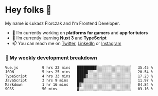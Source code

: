 # Hey folks 👋

My name is Łukasz Florczak and I'm Frontend Developer. 

- 🔭 I’m currently working on **platforms for gamers** and **app for tutors**
- 🌱 I’m currently learning **Nuxt 3** and **TypeScript**
- 📫 You can reach me on [Twitter](https://twitter.com/lukaszflorczak), [LinkedIn](https://pl.linkedin.com/in/lukasz-florczak) or [Instagram](https://instagram.com/lukaszflorczak)


### 🧮 My weekly development breakdown

<!--START_SECTION:waka-->

```text
Vue.js           9 hrs 22 mins   █████████░░░░░░░░░░░░░░░░   35.45 %
JSON             5 hrs 25 mins   █████░░░░░░░░░░░░░░░░░░░░   20.54 %
TypeScript       4 hrs 33 mins   ████▒░░░░░░░░░░░░░░░░░░░░   17.23 %
JavaScript       3 hrs 9 mins    ███░░░░░░░░░░░░░░░░░░░░░░   11.97 %
Markdown         1 hr 16 mins    █▒░░░░░░░░░░░░░░░░░░░░░░░   04.84 %
SCSS             50 mins         ▓░░░░░░░░░░░░░░░░░░░░░░░░   03.16 %
```

<!--END_SECTION:waka-->

<!--
**lukaszflorczak/lukaszflorczak** is a ✨ _special_ ✨ repository because its `README.md` (this file) appears on your GitHub profile.

Here are some ideas to get you started:

- 🔭 I’m currently working on ...
- 🌱 I’m currently learning ...
- 👯 I’m looking to collaborate on ...
- 🤔 I’m looking for help with ...
- 💬 Ask me about ...
- 📫 How to reach me: ...
- 😄 Pronouns: ...
- ⚡ Fun fact: ...
-->
